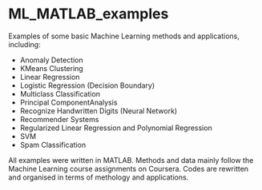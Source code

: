 # ML_MATLAB_examples

Examples of some basic Machine Learning methods and applications, including:
- Anomaly Detection
- KMeans Clustering
- Linear Regression
- Logistic Regression (Decision Boundary)
- Multiclass Classification
- Principal ComponentAnalysis
- Recognize Handwritten Digits (Neural Network)
- Recommender Systems
- Regularized Linear Regression and Polynomial Regression
- SVM
- Spam Classification

All examples were written in MATLAB. Methods and data mainly follow the Machine Learning course assignments on Coursera. Codes are rewritten and organised in terms of methology and applications.
